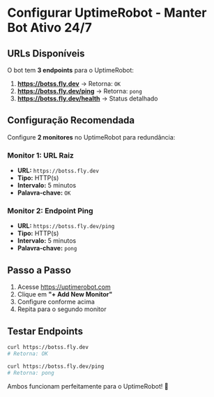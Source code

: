 # Configurar UptimeRobot - Manter Bot Ativo 24/7

## URLs Disponíveis

O bot tem **3 endpoints** para o UptimeRobot:

1. **https://botss.fly.dev** → Retorna: `OK`
2. **https://botss.fly.dev/ping** → Retorna: `pong`
3. **https://botss.fly.dev/health** → Status detalhado

## Configuração Recomendada

Configure **2 monitores** no UptimeRobot para redundância:

### Monitor 1: URL Raiz
- **URL:** `https://botss.fly.dev`
- **Tipo:** HTTP(s)
- **Intervalo:** 5 minutos
- **Palavra-chave:** `OK`

### Monitor 2: Endpoint Ping
- **URL:** `https://botss.fly.dev/ping`
- **Tipo:** HTTP(s)
- **Intervalo:** 5 minutos
- **Palavra-chave:** `pong`

## Passo a Passo

1. Acesse https://uptimerobot.com
2. Clique em **"+ Add New Monitor"**
3. Configure conforme acima
4. Repita para o segundo monitor

## Testar Endpoints

```bash
curl https://botss.fly.dev
# Retorna: OK

curl https://botss.fly.dev/ping
# Retorna: pong
```

Ambos funcionam perfeitamente para o UptimeRobot! 🚀
